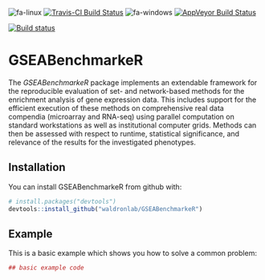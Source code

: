 ![fa-linux](http://fa2png.io/media/icons/font-awesome/4-7-0/linux/20/0/2c3e50_none.png) 
[![Travis-CI Build Status](https://travis-ci.org/waldronlab/GSEABenchmarkeR.svg?branch=master)](https://travis-ci.org/waldronlab/GSEABenchmarkeR)
![fa-windows](http://fa2png.io/media/icons/font-awesome/4-7-0/windows/20/0/2c3e50_none.png)
[![AppVeyor Build Status](https://ci.appveyor.com/api/projects/status/github/waldronlab/GSEABenchmarkeR?branch=master&svg=true)](https://ci.appveyor.com/project/waldronlab/GSEABenchmarkeR)

[![Build status](https://ci.appveyor.com/api/projects/status/og5wc5bmcufe9iux?svg=true)](https://ci.appveyor.com/project/lgeistlinger/gseabenchmarker)


# GSEABenchmarkeR

The _GSEABenchmarkeR_ package implements an extendable framework for the 
reproducible evaluation of set- and network-based methods for the enrichment 
analysis of gene expression data. This includes support for the efficient 
execution of these methods on comprehensive real data compendia (microarray and 
RNA-seq) using parallel computation on standard workstations as well as 
institutional computer grids. Methods can then be assessed with respect to 
runtime, statistical significance, and relevance of the results for the 
investigated phenotypes.
    
## Installation

You can install GSEABenchmarkeR from github with:


``` r
# install.packages("devtools")
devtools::install_github("waldronlab/GSEABenchmarkeR")
```

## Example

This is a basic example which shows you how to solve a common problem:

``` r
## basic example code
```
